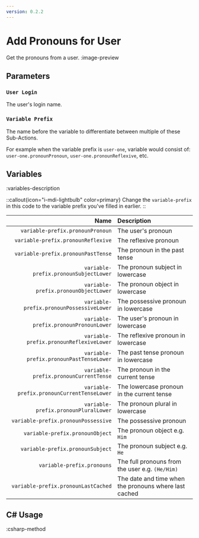 ```yaml
---
version: 0.2.2
---
```


# Add Pronouns for User
Get the pronouns from a user.
:image-preview

## Parameters
### `User Login`
The user's login name.

### `Variable Prefix`
The name before the variable to differentiate between multiple of these Sub-Actions.

For example when the variable prefix is `user-one`, variable would consist of: `user-one.pronounPronoun`, `user-one.pronounReflexive`, etc.

## Variables
:variables-description

::callout{icon="i-mdi-lightbulb" color=primary}
Change the `variable-prefix` in this code to the variable prefix you've filled in earlier.
::

|                                       Name | Description                                           |
|-------------------------------------------:|:------------------------------------------------------|
|           `variable-prefix.pronounPronoun` | The user's pronoun                                    |
|         `variable-prefix.pronounReflexive` | The reflexive pronoun                                 |
|         `variable-prefix.pronounPastTense` | The pronoun in the past tense                         |
|      `variable-prefix.pronounSubjectLower` | The pronoun subject in lowercase                      |
|       `variable-prefix.pronounObjectLower` | The pronoun object in lowercase                       |
|   `variable-prefix.pronounPossessiveLower` | The possessive pronoun in lowercase                   |
|      `variable-prefix.pronounPronounLower` | The user's pronoun in lowercase                       |
|    `variable-prefix.pronounReflexiveLower` | The reflexive pronoun in lowercase                    |
|    `variable-prefix.pronounPastTenseLower` | The past tense pronoun in lowercase                   |
|      `variable-prefix.pronounCurrentTense` | The pronoun in the current tense                      |
| `variable-prefix.pronounCurrentTenseLower` | The lowercase pronoun in the current tense            |
|       `variable-prefix.pronounPluralLower` | The pronoun plural in lowercase                       |
|        `variable-prefix.pronounPossessive` | The possessive pronoun                                |
|            `variable-prefix.pronounObject` | The pronoun object e.g. `Him`                         |
|           `variable-prefix.pronounSubject` | The pronoun subject e.g. `He`                         |
|                 `variable-prefix.pronouns` | The full pronouns from the user e.g. `(He/Him)`       |
|        `variable-prefix.pronounLastCached` | The date and time when the pronouns where last cached |

## C# Usage
:csharp-method